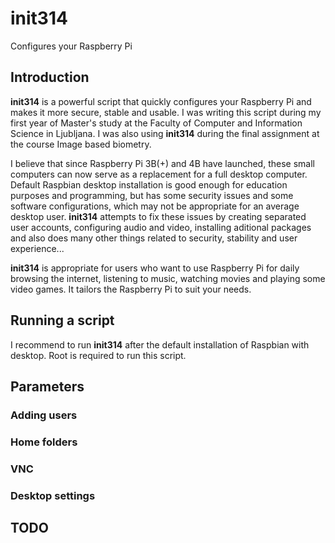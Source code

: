 # init314
Configures your Raspberry Pi

## Introduction
<b>init314</b> is a powerful script that quickly configures your Raspberry Pi and makes it more secure, stable and usable. I was writing this script during my first year of Master's study at the Faculty of Computer and Information Science in Ljubljana. I was also using <b>init314</b> during the final assignment at the course Image based biometry.

I believe that since Raspberry Pi 3B(+) and 4B have launched, these small computers can now serve as a replacement for a full desktop computer. Default Raspbian desktop installation is good enough for education purposes and programming, but has some security issues and some software configurations, which may not be appropriate for an average desktop user. <b>init314</b> attempts to fix these issues by creating separated user accounts, configuring audio and video, installing aditional packages and also does many other things related to security, stability and user experience... 

<b>init314</b> is appropriate for users who want to use Raspberry Pi for daily browsing the internet, listening to music, watching movies and playing some video games. It tailors the Raspberry Pi to suit your needs.

## Running a script
I recommend to run <b>init314</b> after the default installation of Raspbian with desktop. Root is required to run this script.

## Parameters

### Adding users
### Home folders
### VNC
### Desktop settings

## TODO
